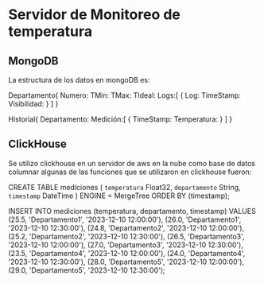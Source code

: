 # Servidor de Monitoreo de temperatura

## MongoDB
La estructura de los datos en mongoDB es:

Departamento{
    Numero: 
    TMin:
    TMax:
    TIdeal:
    Logs:[
        {
            Log:
            TimeStamp:
            Visibilidad:
        }
    ]
}

Historial{
    Departamento:
    Medición:[
        {
            TimeStamp:
            Temperatura:
        }
    ]
}


## ClickHouse
Se utilizo clickhouse en un servidor de aws en la nube como base de datos columnar algunas de las funciones que se utilizaron en clickhouse fueron:

CREATE TABLE mediciones
(
    `temperatura` Float32,
    `departamento` String,
    `timestamp` DateTime
)
ENGINE = MergeTree
ORDER BY (timestamp);

INSERT INTO mediciones (temperatura, departamento, timestamp)
VALUES
    (25.5, 'Departamento1', '2023-12-10 12:00:00'),
    (26.0, 'Departamento1', '2023-12-10 12:30:00'),
    (24.8, 'Departamento2', '2023-12-10 12:00:00'),
    (25.2, 'Departamento2', '2023-12-10 12:30:00'),
    (26.5, 'Departamento3', '2023-12-10 12:00:00'),
    (27.0, 'Departamento3', '2023-12-10 12:30:00'),
    (23.5, 'Departamento4', '2023-12-10 12:00:00'),
    (24.0, 'Departamento4', '2023-12-10 12:30:00'),
    (28.0, 'Departamento5', '2023-12-10 12:00:00'),
    (29.0, 'Departamento5', '2023-12-10 12:30:00');

